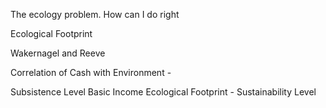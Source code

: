 The ecology problem. How can I do right 

Ecological Footprint

Wakernagel and Reeve




Correlation of Cash with Environment -



Subsistence Level
Basic Income
Ecological Footprint - Sustainability Level



